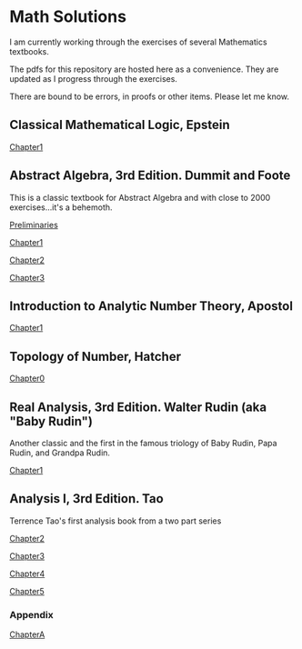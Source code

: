 # Math Solutions

I am currently working through the exercises of several Mathematics textbooks.

The pdfs for this repository are hosted here as a convenience.  They are updated as I progress through the exercises.

There are bound to be errors, in proofs or other items. Please let me know.

## Classical Mathematical Logic, Epstein

[Chapter1](classical_mathematical_logic_epstein/classical_mathematical_logic_chapter1.pdf)

## Abstract Algebra, 3rd Edition. Dummit and Foote

This is a classic textbook for Abstract Algebra and with close to 2000 exercises...it's a behemoth.

[Preliminaries](abstract_algebra_dummit_foote/abstract_algebra_dummit_foote_preliminaries.pdf)

[Chapter1](abstract_algebra_dummit_foote/abstract_algebra_dummit_foote_chapter1.pdf)

[Chapter2](abstract_algebra_dummit_foote/abstract_algebra_dummit_foote_chapter2.pdf)

[Chapter3](abstract_algebra_dummit_foote/abstract_algebra_dummit_foote_chapter3.pdf)

## Introduction to Analytic Number Theory, Apostol

[Chapter1](introduction_to_analytic_number_theory_apostol/introduction_to_analytic_number_theory_apostol_chapter1.pdf)

## Topology of Number, Hatcher

[Chapter0](topology_of_numbers_hatcher/topology_of_numbers_chapter0.pdf)

## Real Analysis, 3rd Edition. Walter Rudin (aka "Baby Rudin")

Another classic and the first in the famous triology of Baby Rudin, Papa Rudin, and Grandpa Rudin.

[Chapter1](baby_rudin_3ed/baby_rudin_3ed_chapter1.pdf)

## Analysis I, 3rd Edition. Tao

Terrence Tao's first analysis book from a two part series

[Chapter2](analysis_1_tao/analysis_1_tao_chapter2.pdf)

[Chapter3](analysis_1_tao/analysis_1_tao_chapter3.pdf)

[Chapter4](analysis_1_tao/analysis_1_tao_chapter4.pdf)

[Chapter5](analysis_1_tao/analysis_1_tao_chapter5.pdf)

### Appendix

[ChapterA](analysis_1_tao/analysis_1_tao_chapterA.pdf)

